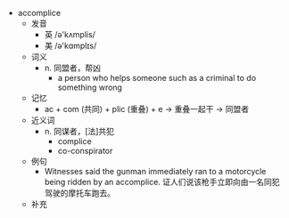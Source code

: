- accomplice
  - 发音
    - 英 /ə'kʌmplis/
    - 美 /ə'kɑmplɪs/
  - 词义
    - n. 同盟者，帮凶
      - a person who helps someone such as a criminal to do something wrong
  - 记忆
    - ac + com (共同) + plic (重叠) + e → 重叠一起干 → 同盟者
  - 近义词
    - n. 同谋者，[法]共犯
      - complice
      - co-conspirator
  - 例句
    - Witnesses said the gunman immediately ran to a motorcycle being ridden by an accomplice. 证人们说该枪手立即向由一名同犯驾驶的摩托车跑去。
  - 补充